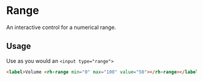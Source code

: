 # Range
An interactive control for a numerical range.

## Usage
Use as you would an `<input type="range">`

```html
<label>Volume <rh-range min="0" max="100" value="50"></rh-range></label>
```
